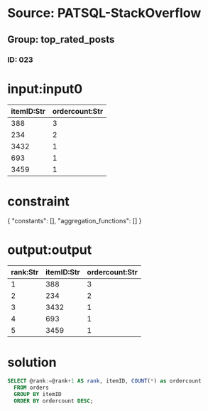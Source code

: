 # Source: PATSQL-StackOverflow
## Group: top_rated_posts
### ID: 023

# input:input0

| itemID:Str | ordercount:Str |
|---|---|
| 388 | 3 |
| 234 | 2 |
| 3432 | 1 |
| 693 | 1 |
| 3459 | 1 |

# constraint

{
  "constants": [],
  "aggregation_functions": []
}

# output:output

| rank:Str | itemID:Str | ordercount:Str |
|---|---|---|
| 1 | 388 | 3 |
| 2 | 234 | 2 |
| 3 | 3432 | 1 |
| 4 | 693 | 1 |
| 5 | 3459 | 1 |

# solution

```sql
SELECT @rank:=@rank+1 AS rank, itemID, COUNT(*) as ordercount
  FROM orders
  GROUP BY itemID
  ORDER BY ordercount DESC;
```

